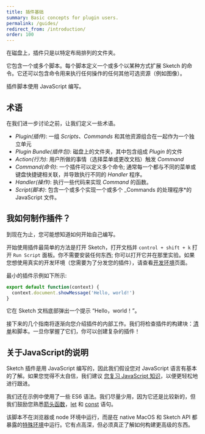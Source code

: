 ```yaml
---
title: 插件基础
summary: Basic concepts for plugin users.
permalink: /guides/
redirect_from: /introduction/
order: 100
---
```


在磁盘上，插件只是以特定布局排列的文件夹。

它包含一个或多个脚本。每个脚本定义一个或多个以某种方式扩展 Sketch 的命令。它还可以包含命令用来执行任何操作的任何其他可选资源（例如图像）。

插件脚本使用 JavaScript 编写。

## 术语

在我们进一步讨论之前，让我们定义一些术语。

* _Plugin(插件)_: 一组 _Scripts、Commands_ 和其他资源组合在一起作为一个独立单元
* _Plugin Bundle(插件包)_: 磁盘上的文件夹，其中包含组成 _Plugin_ 的文件
* _Action(行为)_: 用户所做的事情（选择菜单或更改文档）触发 _Command_
* _Command(命令)_: 一个插件可以定义多个命令; 通常每一个都与不同的菜单或键盘快捷键相关联，并导致执行不同的 _Handler_ 程序。
* _Handler(操作)_: 执行一些代码来实现 _Command_ 的函数。
* _Script(脚本)_: 包含一个或多个实现一个或多个 _Commands 的处理程序*的 JavaScript 文件。

## 我如何制作插件？

到现在为止，您可能想知道如何开始自己编写。

开始使用插件最简单的方法是打开 Sketch，打开文档并 `control + shift + k` 打开 `Run Script` 面板。你不需要安装任何东西; 你可以打开它并在那里实验。如果您想使用真实的开发环境（您需要为了分发您的插件），请查看[开发环境](/guides/preferences)页面。

最小的插件示例如下所示:

```js
export default function(context) {
  context.document.showMessage('Hello, world!')
}
```

它在 Sketch 文档底部弹出一个提示 “Hello，world！”。

接下来的几个指南将逐渐向您介绍插件的内部工作。我们将检查插件的构建块：[清单](/guides/plugin-bundles/)和脚本。一旦你掌握了它们，你可以创建复杂的插件！

## 关于JavaScript的说明

Sketch 插件是用 JavaScript 编写的，因此我们假设您对 JavaScript 语言有基本的了解。如果您觉得不太自信，我们建议 [您复习 JavaScript 知识](https://developer.mozilla.org/en-US/docs/Web/JavaScript/A_re-introduction_to_JavaScript)，以便更轻松地进行跟进。

我们还在示例中使用了一些 ES6 语法。我们尽量少用，因为它还是比较新的，但我们鼓励您熟悉[箭头函数](https://developer.mozilla.org/en-US/docs/Web/JavaScript/Reference/Functions/Arrow_functions)，[let](https://developer.mozilla.org/en-US/docs/Web/JavaScript/Reference/Statements/let) 和 [const](https://developer.mozilla.org/en-US/docs/Web/JavaScript/Reference/Statements/const) 语句。

该脚本不在浏览器或 node 环境中运行，而是在 native MacOS 和 Sketch API 都暴露的[特殊环境](/guides/cocoascript/)中运行。它有点高深，但必须真正了解如何构建更高级的东西。
